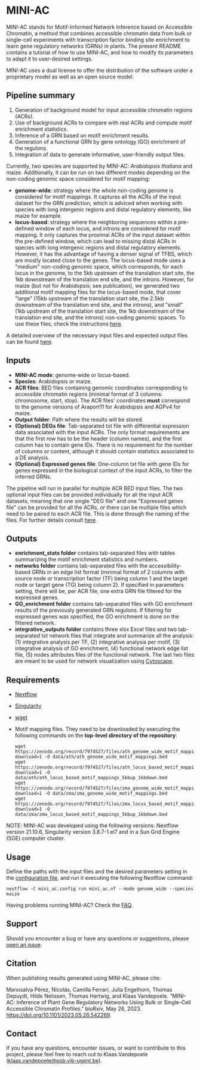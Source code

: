 # MINI-AC

MINI-AC stands for Motif-Informed Network Inference based on Accessible Chromatin, a method that combines accessible chromatin data from bulk or single-cell experiments with transcription factor binding site enrichment to learn gene regulatory networks (GRNs) in plants. The present README contains a tutorial of how to use MINI-AC, and how to modify its parameters to adapt it to user-desired settings.
  
MINI-AC uses a dual license to offer the distribution of the software under a proprietary model as well as an open source model.

## **Pipeline summary**
1. Generation of background model for input accessible chromatin regions (ACRs).
2. Use of background ACRs to compare with real ACRs and compute motif enrichment statistics.
3. Inference of a GRN based on motif enrichment results.
4. Generation of a functional GRN by gene ontology (GO) enrichment of the regulons.
5. Integration of data to generate informative, user-friendly output files.

Currently, two species are supported by MINI-AC: *Arabidopsis thaliana* and maize. Additionally, it can be run on two different modes depending on the non-coding genomic space considered for motif mapping:
* **genome-wide**: strategy where the whole non-coding genome is considered for motif mappings. It captures all the ACRs of the input dataset for the GRN prediction, which is adviced when working with species with long intergenic regions and distal regulatory elements, like maize for example.
* **locus-based**: strategy where the neighboring sequences within a pre-defined window of each locus, and introns are considered for motif mapping. It only captures the proximal ACRs of the input dataset within the pre-defined window, which can lead to missing distal ACRs in species with long intergenic regions and distal regulatory elements. However, it has the advantage of having a denser signal of TFBS, which are mostly located close to the genes. The locus-based mode uses a "medium" non-coding genomic space, which corresponds, for each locus in the genome, to the 5kb upstream of the translation start site, the 1kb downstream of the translation end site, and the introns. However, for maize (but not for Arabidopsis; see publication), we generated two additional motif mapping files for the locus-based mode, that cover "large" (15kb upstream of the translation start site, the 2.5kb downstream of the translation end site, and the introns), and "small" (1kb upstream of the translation start site, the 1kb downstream of the translation end site, and the introns) non-coding genomic spaces. To use these files, check  the instructions [here](docs/configuration_pipeline.md).


A detailed overview of the necessary input files and expected output files can be found [here](example).


## **Inputs**
* **MINI-AC mode**: genome-wide or locus-based.
* **Species**: Arabidopsis or maize.
* **ACR files**: BED files containing genomic coordinates corresponding to accessible chromatin regions (minimal format of 3 columns: chromosome, start, stop). The ACR files' coordinates **must** correspond to the genome versions of Araport11 for Arabidopsis and AGPv4 for maize.
* **Output folder**: Path where the results will be stored.
* **(Optional) DEGs file**: Tab-separated txt file with differential expression data associated with the input ACRs. The only format requirements are that the first row has to be the header (column names), and the first column has to contain gene IDs. There is no requirement for the number of columns or content, although it should contain statistics associated to a DE analysis.
* **(Optional) Expressed genes file**: One-column txt file with gene IDs for genes expressed in the biological context of the input ACRs, to filter the inferred GRNs.

The pipeline will run in parallel for multiple ACR BED input files. The two optional input files can be provided individually for all the input ACR datasets, meaning that one single "DEG file" and one "Expressed genes file" can be provided for all the ACRs, or there can be multiple files which need to be paired to each ACR file. This is done through the naming of the files. For further details consult [here](example).  

## **Outputs**
* **enrichment_stats folder** contains tab-separated files with tables summarizing the motif enrichment statistics and numbers.
* **networks folder** contains tab-separated files with the accessibility-based GRNs in an edge list format (minimal format of 2 columns with source node or transcription factor (TF) being column 1 and the target node or target gene (TG) being column 2). If specified in parameters setting, there will be, per ACR file, one extra GRN file filtered for the expressed genes.
* **GO_enrichment folder** contains tab-separated files with GO enrichment results of the previously generated GRN regulons. If filtering for expressed genes was specified, the GO enrichment is done on the filtered network.
* **integrative_outputs folder** contains three xlsx Excel files and two tab-separated txt network files that integrate and summarize all the analysis: (1) integrative analysis per TF, (2) integrative analysis per motif, (3) integrative analysis of GO enrichment, (4) functional network edge list file, (5) nodes attributes files of the functional network. The last two files are meant to be used for network visualization using [Cytoscape](https://cytoscape.org/download.html).

## Requirements

* [Nextflow](https://www.nextflow.io/)
* [Singularity](https://sylabs.io/guides/3.0/user-guide/index.html)
* [wget](https://www.gnu.org/software/wget/)
* Motif mapping files. They need to be downloaded by executing the following commands on the **top-level directory of the repository**:

  ```
  wget https://zenodo.org/record/7974527/files/ath_genome_wide_motif_mappings.bed?download=1 -O data/ath/ath_genome_wide_motif_mappings.bed
  wget https://zenodo.org/record/7974527/files/ath_locus_based_motif_mappings_5kbup_1kbdown.bed?download=1 -O data/ath/ath_locus_based_motif_mappings_5kbup_1kbdown.bed
  wget https://zenodo.org/record/7974527/files/zma_genome_wide_motif_mappings.bed?download=1 -O data/zma/zma_genome_wide_motif_mappings.bed
  wget https://zenodo.org/record/7974527/files/zma_locus_based_motif_mappings_5kbup_1kbdown.bed?download=1 -O data/zma/zma_locus_based_motif_mappings_5kbup_1kbdown.bed
  ```
 
NOTE: MINI-AC was developed using the following versions: Nextflow version 21.10.6, Singularity version 3.8.7-1.el7 and in a Sun Grid Engine (SGE) computer cluster.

## Usage


Define the paths with the input files and the desired parameters setting in the [configuration file](docs/configuration_pipeline.md), and run it executing the following Nextflow command:

```shell
nextflow -C mini_ac.config run mini_ac.nf --mode genome_wide --species maize
```
 
Having problems running MINI-AC? Check the [FAQ](docs/FAQ.md).


## Support

Should you encounter a bug or have any questions or suggestions, please [open an issue](https://github.com/VIB-PSB/MINI-AC/issues).

## Citation

When publishing results generated using MINI-AC, please cite:

Manosalva Pérez, Nicolás, Camilla Ferrari, Julia Engelhorn, Thomas Depuydt, Hilde Nelissen, Thomas Hartwig, and Klaas Vandepoele. “MINI-AC: Inference of Plant Gene Regulatory Networks Using Bulk or Single-Cell Accessible Chromatin Profiles.” bioRxiv, May 26, 2023. https://doi.org/10.1101/2023.05.26.542269.

## Contact

If you have any questions, encounter issues, or want to contribute to this project, please feel free to reach out to Klaas Vandepoele (klaas.vandepoele@psb.vib-ugent.be).
